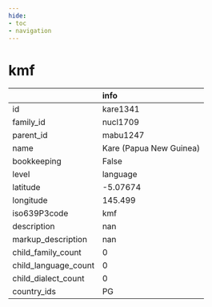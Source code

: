 ```yaml
---
hide:
- toc
- navigation
---
```

# kmf
|                      | info                    |
|:---------------------|:------------------------|
| id                   | kare1341                |
| family_id            | nucl1709                |
| parent_id            | mabu1247                |
| name                 | Kare (Papua New Guinea) |
| bookkeeping          | False                   |
| level                | language                |
| latitude             | -5.07674                |
| longitude            | 145.499                 |
| iso639P3code         | kmf                     |
| description          | nan                     |
| markup_description   | nan                     |
| child_family_count   | 0                       |
| child_language_count | 0                       |
| child_dialect_count  | 0                       |
| country_ids          | PG                      |